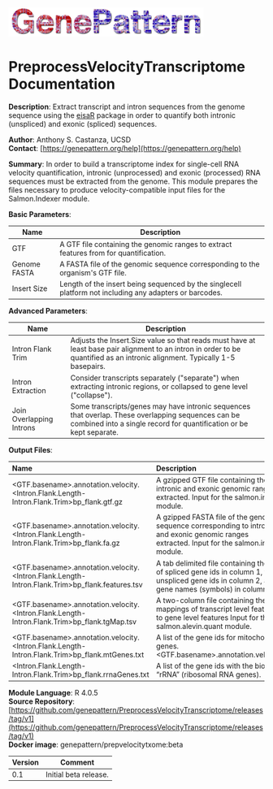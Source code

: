 ![](GPlogo.png)

# PreprocessVelocityTranscriptome Documentation

**Description**: Extract transcript and intron sequences from the genome sequence using the [eisaR](https://bioconductor.org/packages/release/bioc/html/eisaR.html)
package in order to quantify both intronic (unspliced) and exonic (spliced) sequences.

**Author**: Anthony S. Castanza, UCSD\
**Contact**: [https://genepattern.org/help](https://genepattern.org/help)

**Summary**: In order to build a transcriptome index for single-cell RNA velocity quantification,
intronic (unprocessed) and exonic (processed) RNA sequences must be extracted from the
genome. This module prepares the files necessary to produce velocity-compatible input files for
the Salmon.Indexer module.

**Basic Parameters**:

| Name         | Description                                                                                             |
|--------------|---------------------------------------------------------------------------------------------------------|
| GTF          | A GTF file containing the genomic ranges to extract features from for quantification.                   |
| Genome FASTA | A FASTA file of the genomic sequence corresponding to the organism's GTF file.                          |
| Insert Size  | Length of the insert being sequenced by the singlecell platform not including any adapters or barcodes. |

**Advanced Parameters**:

| Name                     | Description                                                                                                                                                                  |       
|--------------------------|------------------------------------------------------------------------------------------------------------------------------------------------------------------------------|
| Intron Flank Trim        | Adjusts the Insert.Size value so that reads must have at least base pair alignment to an intron in order to be quantified as an intronic alignment. Typically 1-5 basepairs. |
| Intron Extraction        | Consider transcripts separately ("separate") when extracting intronic regions, or collapsed to gene level ("collapse").                                                      |
| Join Overlapping Introns | Some transcripts/genes may have intronic sequences that overlap. These overlapping sequences can be combined into a single record for quantification or be kept separate.    |

**Output Files**:

| Name                                                                                             | Description                                                                                                                                          |
|:-------------------------------------------------------------------------------------------------|:-----------------------------------------------------------------------------------------------------------------------------------------------------|
| <GTF.basename>.annotation.velocity.<Intron.Flank.Length-Intron.Flank.Trim>bp_flank.gtf.gz        | A gzipped GTF file containing the intronic and exonic genomic ranges extracted. Input for the salmon.index module.                                   |
| <GTF.basename>.annotation.velocity.<Intron.Flank.Length-Intron.Flank.Trim>bp_flank.fa.gz         | A gzipped FASTA file of the genomic sequence corresponding to intronic and exonic genomic ranges extracted. Input for the salmon.index module.       |
| <GTF.basename>.annotation.velocity.<Intron.Flank.Length-Intron.Flank.Trim>bp_flank.features.tsv  | A tab delimited file containing the list of spliced gene ids in column 1, the unspliced gene ids in column 2, and gene names (symbols) in column 3.  |
| <GTF.basename>.annotation.velocity.<Intron.Flank.Length-Intron.Flank.Trim>bp_flank.tgMap.tsv     | A two-column file containing the mappings of transcript level features to gene level features Input for the salmon.alevin.quant module.              |
| <GTF.basename>.annotation.velocity.<Intron.Flank.Length-Intron.Flank.Trim>bp_flank.mtGenes.txt   | A list of the gene ids for mitochondrial genes. <GTF.basename>.annotation.velocity.                                                                  |
| <Intron.Flank.Length-Intron.Flank.Trim>bp_flank.rrnaGenes.txt                                    | A list of the gene ids with the biotype “rRNA” (ribosomal RNA genes).                                                                                |

**Module Language**: R 4.0.5\
**Source Repository**: [https://github.com/genepattern/PreprocessVelocityTranscriptome/releases/tag/v1](https://github.com/genepattern/PreprocessVelocityTranscriptome/releases/tag/v1) \
**Docker image**: genepattern/prepvelocitytxome:beta

| **Version** | **Comment**           |
|-------------|-----------------------|
| 0.1         | Initial beta release. |